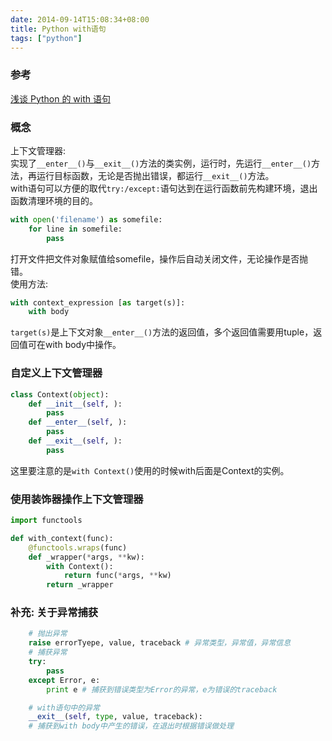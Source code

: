 ```yaml
---
date: 2014-09-14T15:08:34+08:00
title: Python with语句
tags: ["python"]
---
```


### 参考

[浅谈 Python 的 with 语句](http://www.ibm.com/developerworks/cn/opensource/os-cn-pythonwith/)

### 概念

上下文管理器:  
实现了`__enter__()`与`__exit__()`方法的类实例，运行时，先运行`__enter__()`方法，再运行目标函数，无论是否抛出错误，都运行`__exit__()`方法。  
with语句可以方便的取代`try:/except:`语句达到在运行函数前先构建环境，退出函数清理环境的目的。  

<!--more-->
```python
with open('filename') as somefile:
    for line in somefile:
        pass
```

打开文件把文件对象赋值给somefile，操作后自动关闭文件，无论操作是否抛错。  
使用方法:

```python
with context_expression [as target(s)]:
    with body
```
`target(s)`是上下文对象`__enter__()`方法的返回值，多个返回值需要用tuple，返回值可在with body中操作。

### 自定义上下文管理器

```python
class Context(object):
    def __init__(self, ):
        pass
    def __enter__(self, ):
        pass
    def __exit__(self, ):
        pass
```
这里要注意的是`with Context()`使用的时候with后面是Context的实例。

### 使用装饰器操作上下文管理器

```python
import functools

def with_context(func):
    @functools.wraps(func)
    def _wrapper(*args, **kw):
        with Context():
            return func(*args, **kw)
        return _wrapper
```
### 补充: 关于异常捕获

```python
    # 抛出异常
    raise errorTyepe, value, traceback # 异常类型，异常值，异常信息
    # 捕获异常
    try:
        pass
    except Error, e:
        print e # 捕获到错误类型为Error的异常，e为错误的traceback

    # with语句中的异常
    __exit__(self, type, value, traceback):
    # 捕获到with body中产生的错误，在退出时根据错误做处理
```
